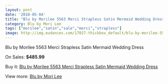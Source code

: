 ```yaml
---
layout: post
date: '2018-05-04'
title: "Blu by Morilee 5563 Merci Strapless Satin Mermaid Wedding Dress"
category: Blu by Mori Lee
tags: ["morilee","satin","sale","merci","strapless"]
image: http://img.eudances.com/17027-thickbox_default/blu-by-morilee-5563-merci-strapless-satin-mermaid-wedding-dress.jpg
---
```

Blu by Morilee 5563 Merci Strapless Satin Mermaid Wedding Dress

On Sales: **$485.99**
<a href="https://www.eudances.com/en/blu-by-mori-lee/4984-blu-by-morilee-5563-merci-strapless-satin-mermaid-wedding-dress.html"><amp-img layout="responsive" width="600" height="600" src="//img.eudances.com/17027-thickbox_default/blu-by-morilee-5563-merci-strapless-satin-mermaid-wedding-dress.jpg" alt="Blu by Morilee 5563 Merci Strapless Satin Mermaid Wedding Dress 0" /></a>
<a href="https://www.eudances.com/en/blu-by-mori-lee/4984-blu-by-morilee-5563-merci-strapless-satin-mermaid-wedding-dress.html"><amp-img layout="responsive" width="600" height="600" src="//img.eudances.com/17032-thickbox_default/blu-by-morilee-5563-merci-strapless-satin-mermaid-wedding-dress.jpg" alt="Blu by Morilee 5563 Merci Strapless Satin Mermaid Wedding Dress 1" /></a>
<a href="https://www.eudances.com/en/blu-by-mori-lee/4984-blu-by-morilee-5563-merci-strapless-satin-mermaid-wedding-dress.html"><amp-img layout="responsive" width="600" height="600" src="//img.eudances.com/17031-thickbox_default/blu-by-morilee-5563-merci-strapless-satin-mermaid-wedding-dress.jpg" alt="Blu by Morilee 5563 Merci Strapless Satin Mermaid Wedding Dress 2" /></a>
<a href="https://www.eudances.com/en/blu-by-mori-lee/4984-blu-by-morilee-5563-merci-strapless-satin-mermaid-wedding-dress.html"><amp-img layout="responsive" width="600" height="600" src="//img.eudances.com/17030-thickbox_default/blu-by-morilee-5563-merci-strapless-satin-mermaid-wedding-dress.jpg" alt="Blu by Morilee 5563 Merci Strapless Satin Mermaid Wedding Dress 3" /></a>
<a href="https://www.eudances.com/en/blu-by-mori-lee/4984-blu-by-morilee-5563-merci-strapless-satin-mermaid-wedding-dress.html"><amp-img layout="responsive" width="600" height="600" src="//img.eudances.com/17029-thickbox_default/blu-by-morilee-5563-merci-strapless-satin-mermaid-wedding-dress.jpg" alt="Blu by Morilee 5563 Merci Strapless Satin Mermaid Wedding Dress 4" /></a>
<a href="https://www.eudances.com/en/blu-by-mori-lee/4984-blu-by-morilee-5563-merci-strapless-satin-mermaid-wedding-dress.html"><amp-img layout="responsive" width="600" height="600" src="//img.eudances.com/17028-thickbox_default/blu-by-morilee-5563-merci-strapless-satin-mermaid-wedding-dress.jpg" alt="Blu by Morilee 5563 Merci Strapless Satin Mermaid Wedding Dress 5" /></a>

Buy it: [Blu by Morilee 5563 Merci Strapless Satin Mermaid Wedding Dress](https://www.eudances.com/en/blu-by-mori-lee/4984-blu-by-morilee-5563-merci-strapless-satin-mermaid-wedding-dress.html "Blu by Morilee 5563 Merci Strapless Satin Mermaid Wedding Dress")

View more: [Blu by Mori Lee](https://www.eudances.com/en/39-blu-by-mori-lee "Blu by Mori Lee")